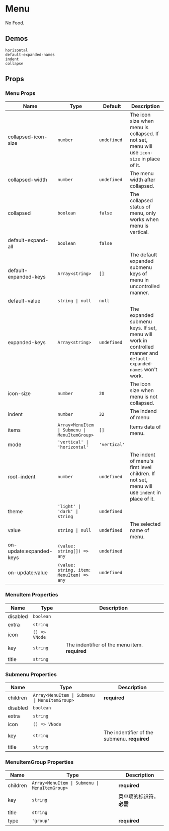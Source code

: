 # Menu

<!--single-column-->

No Food.

## Demos

```demo
horizontal
default-expanded-names
indent
collapse
```

## Props

### Menu Props

| Name | Type | Default | Description |
| --- | --- | --- | --- |
| collapsed-icon-size | `number` | `undefined` | The icon size when menu is collapsed. If not set, menu will use `icon-size` in place of it. |
| collapsed-width | `number` | `undefined` | The menu width after collapsed. |
| collapsed | `boolean` | `false` | The collapsed status of menu, only works when menu is vertical. |
| default-expand-all | `boolean` | `false` |  |
| default-expanded-keys | `Array<string>` | `[]` | The default expanded submenu keys of menu in uncontrolled manner. |
| default-value | `string \| null` | `null` |  |
| expanded-keys | `Array<string>` | `undefined` | The expanded submenu keys. If set, menu will work in controlled manner and `default-expanded-names` won't work. |
| icon-size | `number` | `20` | The icon size when menu is not collapsed. |
| indent | `number` | `32` | The indend of menu |
| items | `Array<MenuItem \| Submenu \| MenuItemGroup>` | `[]` | Items data of menu. |
| mode | `'vertical' \| 'horizontal'` | `'vertical'` |  |
| root-indent | `number` | `undefined` | The indent of menu's first level children. If not set, menu will use `indent` in place of it. |
| theme | `'light' \| 'dark' \| string` | `undefined` |  |
| value | `string \| null` | `undefined` | The selected name of menu. |
| on-update:expanded-keys | `(value: string[]) => any` | `undefined` |  |
| on-update:value | `(value: string, item: MenuItem) => any` | `undefined` |  |

### MenuItem Properties

| Name     | Type          | Description                                    |
| -------- | ------------- | ---------------------------------------------- |
| disabled | `boolean`     |                                                |
| extra    | `string`      |                                                |
| icon     | `() => VNode` |                                                |
| key      | `string`      | The indentifier of the menu item. **required** |
| title    | `string`      |                                                |

### Submenu Properties

| Name | Type | Description |
| --- | --- | --- |
| children | `Array<MenuItem \| Submenu \| MenuItemGroup>` | **required** |
| disabled | `boolean` |  |
| extra | `string` |  |
| icon | `() => VNode` |  |
| key | `string` | The indentifier of the submenu. **required** |
| title | `string` |  |

### MenuItemGroup Properties

| Name | Type | Description |
| --- | --- | --- |
| children | `Array<MenuItem \| Submenu \| MenuItemGroup>` | **required** |
| key | `string` | 菜单项的标识符，**必需** |
| title | `string` |  |
| type | `'group'` | **required** |
